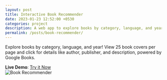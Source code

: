 ```yaml
---
layout: post
title: Interactive Book Recommender
date: 2023-01-23 12:52:00 +0530
categories: project
description: A web app to explore books by category, language, and year, powered by Google Books API.
permalink: /posts/book-recommender/
---
```


Explore books by category, language, and year! View 25 book covers per page and click for details like author, publisher, and description, powered by Google Books.

**Live Demo**: [Try it Now](/projects/book-recommender/)  
![Book Recommender](/img/movies/book-recommender.png)